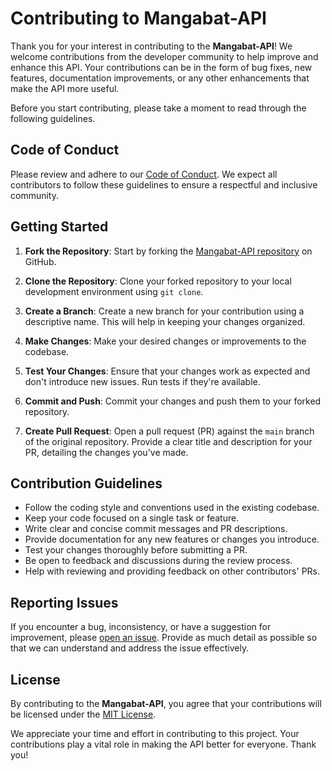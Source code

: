 # Contributing to Mangabat-API

Thank you for your interest in contributing to the **Mangabat-API**! We welcome contributions from the developer community to help improve and enhance this API. Your contributions can be in the form of bug fixes, new features, documentation improvements, or any other enhancements that make the API more useful.

Before you start contributing, please take a moment to read through the following guidelines.

## Code of Conduct

Please review and adhere to our [Code of Conduct](/code-of-conduct). We expect all contributors to follow these guidelines to ensure a respectful and inclusive community.

## Getting Started

1. **Fork the Repository**: Start by forking the [Mangabat-API repository](https://github.com/babailan/mangabat-api) on GitHub.

2. **Clone the Repository**: Clone your forked repository to your local development environment using `git clone`.

3. **Create a Branch**: Create a new branch for your contribution using a descriptive name. This will help in keeping your changes organized.

4. **Make Changes**: Make your desired changes or improvements to the codebase.

5. **Test Your Changes**: Ensure that your changes work as expected and don't introduce new issues. Run tests if they're available.

6. **Commit and Push**: Commit your changes and push them to your forked repository.

7. **Create Pull Request**: Open a pull request (PR) against the `main` branch of the original repository. Provide a clear title and description for your PR, detailing the changes you've made.

## Contribution Guidelines

- Follow the coding style and conventions used in the existing codebase.
- Keep your code focused on a single task or feature.
- Write clear and concise commit messages and PR descriptions.
- Provide documentation for any new features or changes you introduce.
- Test your changes thoroughly before submitting a PR.
- Be open to feedback and discussions during the review process.
- Help with reviewing and providing feedback on other contributors' PRs.

## Reporting Issues

If you encounter a bug, inconsistency, or have a suggestion for improvement, please [open an issue](https://github.com/babailan/mangabat-api/issues). Provide as much detail as possible so that we can understand and address the issue effectively.

## License

By contributing to the **Mangabat-API**, you agree that your contributions will be licensed under the [MIT License](/license).

We appreciate your time and effort in contributing to this project. Your contributions play a vital role in making the API better for everyone. Thank you!